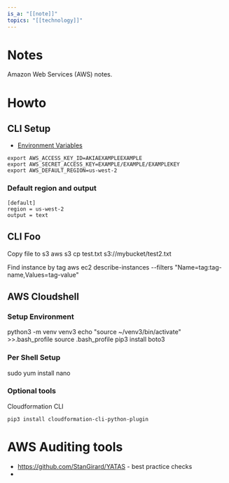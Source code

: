 ```yaml
---
is_a: "[[note]]"
topics: "[[technology]]"
---
```

# Notes
Amazon Web Services (AWS) notes.

# Howto
## CLI Setup
- [Environment Variables](https://docs.aws.amazon.com/cli/latest/userguide/cli-configure-envvars.html)
```
export AWS_ACCESS_KEY_ID=AKIAEXAMPLEEXAMPLE
export AWS_SECRET_ACCESS_KEY=EXAMPLE/EXAMPLE/EXAMPLEKEY
export AWS_DEFAULT_REGION=us-west-2
```

### Default region and output
```
[default]
region = us-west-2
output = text
```

## CLI Foo
Copy file to s3
aws s3 cp test.txt s3://mybucket/test2.txt

Find instance by tag
aws ec2 describe-instances --filters "Name=tag:tag-name,Values=tag-value"

## AWS Cloudshell
### Setup Environment
python3 -m venv venv3
echo "source ~/venv3/bin/activate" >>.bash_profile
source .bash_profile
pip3 install boto3

### Per Shell Setup
sudo yum install nano

### Optional tools
Cloudformation CLI
```
pip3 install cloudformation-cli-python-plugin
```

# AWS Auditing tools
- https://github.com/StanGirard/YATAS - best practice checks
- 